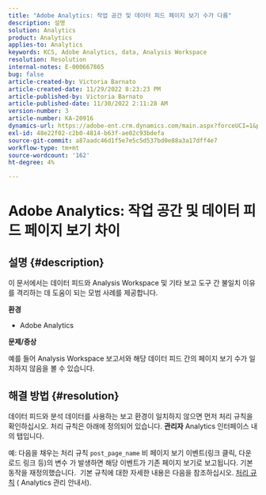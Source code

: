 ```yaml
---
title: "Adobe Analytics: 작업 공간 및 데이터 피드 페이지 보기 수가 다름"
description: 설명
solution: Analytics
product: Analytics
applies-to: Analytics
keywords: KCS, Adobe Analytics, data, Analysis Workspace
resolution: Resolution
internal-notes: E-000667865
bug: false
article-created-by: Victoria Barnato
article-created-date: 11/29/2022 8:23:23 PM
article-published-by: Victoria Barnato
article-published-date: 11/30/2022 2:11:28 AM
version-number: 3
article-number: KA-20916
dynamics-url: https://adobe-ent.crm.dynamics.com/main.aspx?forceUCI=1&pagetype=entityrecord&etn=knowledgearticle&id=ca851ba9-2370-ed11-9561-6045bd006a22
exl-id: 48e22f02-c2b0-4814-b63f-ae02c93bdefa
source-git-commit: a87aadc46d1f5e7e5c5d537bd0e88a3a17dff4e7
workflow-type: tm+mt
source-wordcount: '162'
ht-degree: 4%

---
```


# Adobe Analytics: 작업 공간 및 데이터 피드 페이지 보기 차이

## 설명 {#description}


이 문서에서는 데이터 피드와 Analysis Workspace 및 기타 보고 도구 간 불일치 이유를 격리하는 데 도움이 되는 모범 사례를 제공합니다.

<b>환경</b>

- Adobe Analytics


<b>문제/증상</b>


예를 들어 Analysis Workspace 보고서와 해당 데이터 피드 간의 페이지 보기 수가 일치하지 않음을 볼 수 있습니다.




## 해결 방법 {#resolution}


데이터 피드와 분석 데이터를 사용하는 보고 환경이 일치하지 않으면 먼저 처리 규칙을 확인하십시오. 처리 규칙은 아래에 정의되어 있습니다. <b>관리자</b> Analytics 인터페이스 내의 탭입니다.

예: 다음을 채우는 처리 규칙 `post_page_name` 비 페이지 보기 이벤트(링크 클릭, 다운로드 링크 등)의 변수 가 발생하면 해당 이벤트가 기존 페이지 보기로 보고됩니다. 기본 동작을 재정의했습니다.  기본 규칙에 대한 자세한 내용은 다음을 참조하십시오. [처리 규칙](https://experienceleague.adobe.com/docs/analytics/admin/admin-tools/processing-rules/processing-rules-configuration/processing-rules-about.html?lang=en) ( Analytics 관리 안내서).
